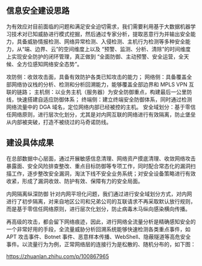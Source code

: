 ## 信息安全建设思路

为有效应对目前面临的问题和满足安全迫切需求，我们需要利用基于大数据机器学习技术对已知威胁进行模式挖掘，然后通过专家分析，提取恶意行为并输出安全能力，具备威胁情报检测、网络异常检测、入侵检测、主机行为检测等多种安全能力，从“端、边界、云”的空间维度上以及 “预警、监测、分析、清除”的时间维度上实现安全防护的闭环管理，真正做到 “全面防御、主动预警、安全运营，全天候、全方位感知网络安全态势”。

攻防侧：收敛攻击面，具备有效防护各类已知攻击的能力；
网络侧：具备覆盖全部网络协议栈的分析、检测和分析回溯能力，能够覆盖全部边界和 MPLS VPN 互联的链路；
主机侧：以业务主机（服务器）为安全防御重点，构建最后一公里防线，快速搭建自适应防御体系；
终端侧：建立终端安全防御体系，同时通过检测网络流量中的 DGA 域名，定位网络内部已经被控的主机。
安全域划分：基于零信任网络原则，进行层次化划分，尤其是对内网互联的网络进行有效隔离，防止堡垒从内部被突破，打造不被绕过的马奇诺防线。

## 建设具体成果

在总部数据中心层面，通过开展敏感信息清理、网络资产摸底清理、收敛网络攻击暴露面、安全风险排查整改、重点目标防御等专项工作，同时配合常态化的漏洞扫描工作，逐步整改安全漏洞，淘汰下线不安全业务系统；对安全设备策略进行有效收紧，形成了漏洞收敛、防护有效、保障有力的安全局面。

内网隔离纵深防御
针对内网平坦化问题，我们通过进行安全域划分方式，对内网进行了初步隔离，对来自地区公司和兄弟公司的互联请求不再采取默认放行规则，而是基于零信任网络原则，进行层次化划分，防止病毒木马纵向感染横向传播。

再高级的攻击，都会留下网络痕迹，因此，进行网络全流量分析是精确感知安全的一个非常好用的手段，全流量威胁分析回溯系统能够快速检测各类重点事件，如 APT 攻击事件、Botnet 事件、恶意样本传播、WebShell、隐蔽隧道等高危安全事件。以流量行为为例，正常网络层的连接行为是松散的、随机分布的，如下图：

https://zhuanlan.zhihu.com/p/100867965
